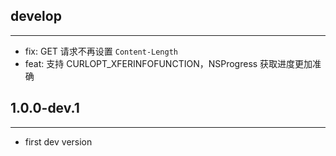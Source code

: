 ## develop
---
* fix: GET 请求不再设置 `Content-Length`
* feat: 支持 CURLOPT_XFERINFOFUNCTION，NSProgress 获取进度更加准确

## 1.0.0-dev.1
---
* first dev version
